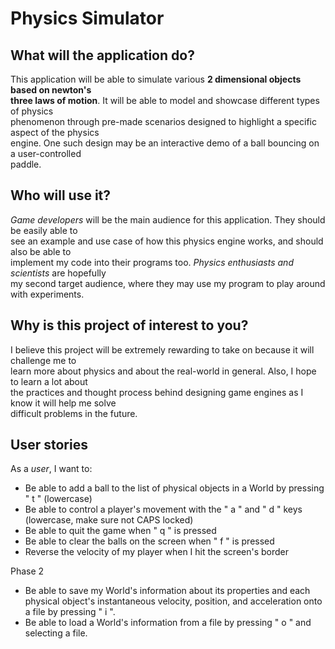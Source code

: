 # Physics Simulator

## What will the application do?

This application will be able to simulate various **2 dimensional objects based on newton's  
three laws of motion**. It will be able to model and showcase different types of physics  
phenomenon through pre-made scenarios designed to highlight a specific aspect of the physics  
engine. One such design may be an interactive demo of a ball bouncing on a user-controlled  
paddle.

## Who will use it?

*Game developers* will be the main audience for this application. They should be easily able to  
see an example and use case of how this physics engine works, and should also be able to  
implement my code into their programs too. *Physics enthusiasts and scientists* are hopefully  
my second target audience, where they may use my program to play around with experiments.

## Why is this project of interest to you?

I believe this project will be extremely rewarding to take on because it will challenge me to  
learn more about physics and about the real-world in general. Also, I hope to learn a lot about  
the practices and thought process behind designing game engines as I know it will help me solve  
difficult problems in the future.


## User stories



As a *user*, I want to:
- Be able to add a ball to the list of physical objects in a World by pressing " t " (lowercase)
- Be able to control a player's movement with the " a " and " d " keys (lowercase, make sure not CAPS locked)
- Be able to quit the game when " q " is pressed
- Be able to clear the balls on the screen when " f " is pressed
- Reverse the velocity of my player when I hit the screen's border

Phase 2
- Be able to save my World's information about its properties and each physical object's instantaneous velocity, position, and acceleration onto a file by pressing " i ".
- Be able to load a World's information from a file by pressing " o " and selecting a file.
